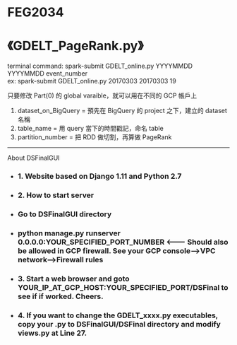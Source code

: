 # FEG2034

《GDELT_PageRank.py》
==================
terminal command: spark-submit GDELT_online.py YYYYMMDD YYYYMMDD event_number  
ex: spark-submit GDELT_online.py 20170303 20170303 19  
  
只要修改 Part(0) 的 global varaible，就可以用在不同的 GCP 帳戶上  
1. dataset_on_BigQuery = 預先在 BigQuery 的 project 之下，建立的 dataset 名稱  
2. table_name = 用 query 當下的時間戳記，命名 table  
3. partition_number = 把 RDD 做切割，再算做 PageRank
---
About DSFinalGUI
* ### 1. Website based on Django 1.11 and Python 2.7
* ### 2. How to start server
*   ### Go to DSFinalGUI directory
*   ### python manage.py runserver 0.0.0.0:YOUR_SPECIFIED_PORT_NUMBER <--- Should also be allowed in GCP firewall. See your GCP console-->VPC network-->Firewall rules
*   ### 3. Start a web browser and goto YOUR_IP_AT_GCP_HOST:YOUR_SPECIFIED_PORT/DSFinal to see if if worked. Cheers.
*   ### 4. If you want to change the GDELT_xxxx.py executables, copy your .py to DSFinalGUI/DSFinal directory and modify views.py at Line 27.
